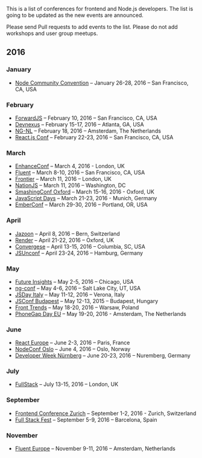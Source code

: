 This is a list of conferences for frontend and Node.js developers. The list is going to be updated as the new events are announced.

Please send Pull requests to add events to the list. Please do not add workshops and user group meetups.

## 2016

### January

* [Node Community Convention](http://nodecommunityconvention.com/) – January 26-28, 2016 – San Francisco, CA, USA

### February
* [ForwardJS](http://forwardjs.com/summit) – February 10, 2016 – San Francisco, CA, USA
* [Devnexus](https://www.devnexus.com) – February 15-17, 2016 – Atlanta, GA, USA
* [NG-NL](http://www.ng-nl.org/) – February 18, 2016 – Amsterdam, The Netherlands
* [React.js Conf](http://conf.reactjs.com/) – February 22-23, 2016 – San Francisco, CA, USA

### March

* [EnhanceConf](http://enhanceconf.com/index.html) – March 4, 2016 - London, UK
* [Fluent](fluentconf.com) – March 8-10, 2016 – San Francisco, CA, USA
* [Frontier](https://www.frontierconf.com/) – March 11, 2016 – London, UK
* [NationJS](http://nationjs.com/) – March 11, 2016 – Washington, DC
* [SmashingConf Oxford](http://smashingconf.com/speakers) – March 15-16, 2016 - Oxford, UK
* [JavaScript Days](http://javascript-days.de/) – March 21-23, 2016 - Munich, Germany
* [EmberConf](http://emberconf.com/) – March 29-30, 2016 – Portland, OR, USA

### April

* [Jazoon](http://jazoon.com/) – April 8, 2016 – Bern, Switzerland
* [Render](http://2016.render-conf.com/) – April 21-22, 2016 – Oxford, UK
* [Convergese](http://convergese.com/) – April 13-15, 2016 – Columbia, SC, USA
* [JSUnconf](http://2016.jsunconf.eu/) – April 23-24, 2016 – Hamburg, Germany

### May

* [Future Insights](https://futureinsightslive.com/chicago-2016/) – May 2-5, 2016 – Chicago, USA
* [ng-conf](http://www.ng-conf.org) – May 4-6, 2016	– Salt Lake City, UT, USA
* [JSDay Italy](http://2016.jsday.it/) – May 11-12, 2016 – Verona, Italy	
* [JSConf Budapest](http://jsconfbp.com/) – May 12-13, 2015 – Budapest, Hungary	
* [Front Trends](http://2016.front-trends.com) – May 18-20, 2016 – Warsaw, Poland
* [PhoneGap Day EU](http://pgday.phonegap.com/eu2016/) – May 19-20, 2016 - Amsterdam, The Netherlands

### June

* [React Europe](https://www.react-europe.org/) – June 2-3, 2016 – Paris, France
* [NodeConf Oslo](http://oslo.nodeconf.com/) – June 4, 2016 – Oslo, Norway
* [Developer Week Nürnberg](http://www.developer-week.de/) – June 20-23, 2016 – Nuremberg, Germany		
		
### July
		
* [FullStack](https://skillsmatter.com/conferences/7278-fullstack#overview) – July 13-15, 2016 – London, UK

### September

* [Frontend Conference Zurich](https://frontendconf.ch/) – September 1-2, 2016 - Zurich, Switzerland
* [Full Stack Fest](http://www.fullstackfest.com/) – September 5-9, 2016 – Barcelona, Spain

### November
			
* [Fluent Europe](http://www.oreilly.com/conferences/) – November 9-11, 2016 – Amsterdam, Netherlands	




